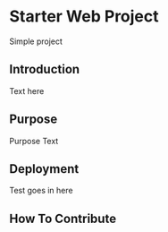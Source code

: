 # Starter Web Project

Simple project

## Introduction

Text here

## Purpose

Purpose Text

## Deployment

Test goes in here

## How To Contribute

